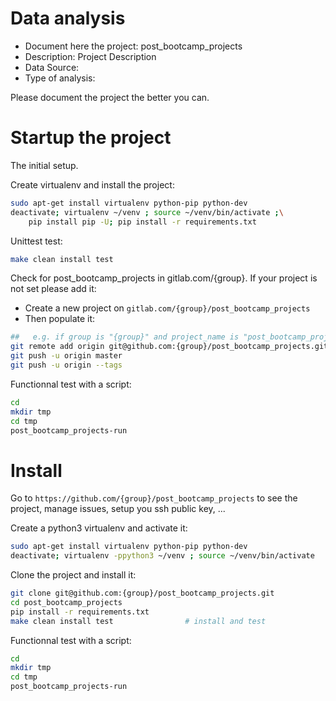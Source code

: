 # Data analysis
- Document here the project: post_bootcamp_projects
- Description: Project Description
- Data Source:
- Type of analysis:

Please document the project the better you can.

# Startup the project

The initial setup.

Create virtualenv and install the project:
```bash
sudo apt-get install virtualenv python-pip python-dev
deactivate; virtualenv ~/venv ; source ~/venv/bin/activate ;\
    pip install pip -U; pip install -r requirements.txt
```

Unittest test:
```bash
make clean install test
```

Check for post_bootcamp_projects in gitlab.com/{group}.
If your project is not set please add it:

- Create a new project on `gitlab.com/{group}/post_bootcamp_projects`
- Then populate it:

```bash
##   e.g. if group is "{group}" and project_name is "post_bootcamp_projects"
git remote add origin git@github.com:{group}/post_bootcamp_projects.git
git push -u origin master
git push -u origin --tags
```

Functionnal test with a script:

```bash
cd
mkdir tmp
cd tmp
post_bootcamp_projects-run
```

# Install

Go to `https://github.com/{group}/post_bootcamp_projects` to see the project, manage issues,
setup you ssh public key, ...

Create a python3 virtualenv and activate it:

```bash
sudo apt-get install virtualenv python-pip python-dev
deactivate; virtualenv -ppython3 ~/venv ; source ~/venv/bin/activate
```

Clone the project and install it:

```bash
git clone git@github.com:{group}/post_bootcamp_projects.git
cd post_bootcamp_projects
pip install -r requirements.txt
make clean install test                # install and test
```
Functionnal test with a script:

```bash
cd
mkdir tmp
cd tmp
post_bootcamp_projects-run
```
